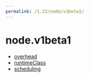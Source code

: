 ```yaml
---
permalink: /1.23/node/v1beta1/
---
```


# node.v1beta1



* [overhead](overhead.md)
* [runtimeClass](runtimeClass.md)
* [scheduling](scheduling.md)
